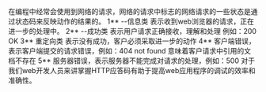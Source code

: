 在编程中经常会使用到网络的请求，网络的请求中标志的网络请求的一些状态是通过状态码来反映动作的结果的。
1** --信息类 表示收到web浏览器的请求，正在进一步的处理中。
2** --成功类 表示用户请求正确接收，理解和处理  例如：200 OK
3** 重定向类 表示没有成功，客户必须采取进一步的动作
4** 客户端错误，表示客户端提交的请求错误，例如：404 not found 意味着客户请求中引用的文档不存在
5** 服务器错误，表示服务器不能完成对请求的处理，例如：500 
对于我们web开发人员来讲掌握HTTP应答码有助于提高web应用程序的调试的效率和准确性。